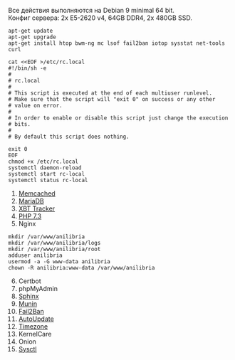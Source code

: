 Все действия выполняются на Debian 9 minimal 64 bit.<br/>
Конфиг сервера: 2x E5-2620 v4, 64GB DDR4, 2x 480GB SSD.<br/>

```
apt-get update
apt-get upgrade
apt-get install htop bwm-ng mc lsof fail2ban iotop sysstat net-tools curl

cat <<EOF >/etc/rc.local
#!/bin/sh -e
#
# rc.local
#
# This script is executed at the end of each multiuser runlevel.
# Make sure that the script will "exit 0" on success or any other
# value on error.
#
# In order to enable or disable this script just change the execution
# bits.
#
# By default this script does nothing.

exit 0
EOF
chmod +x /etc/rc.local
systemctl daemon-reload
systemctl start rc-local
systemctl status rc-local
```

1. <a href="https://github.com/anilibria/docs/blob/master/install/memcached.md">Memcached</a>
2. <a href="https://github.com/anilibria/docs/blob/master/install/mariadb.md">MariaDB</a>
3. <a href="https://github.com/anilibria/docs/blob/master/install/xbt_tracker.md">XBT Tracker</a>
4. <a href="https://github.com/anilibria/docs/blob/master/install/php73.md">PHP 7.3</a>
5. Nginx

```
mkdir /var/www/anilibria
mkdir /var/www/anilibria/logs
mkdir /var/www/anilibria/root
adduser anilibria
usermod -a -G www-data anilibria
chown -R anilibria:www-data /var/www/anilibria
```

6. Certbot
7. phpMyAdmin
8. <a href="https://github.com/anilibria/docs/blob/master/install/sphinx.md">Sphinx</a>
9. <a href="https://github.com/anilibria/docs/blob/master/install/munin.md">Munin</a>
10. <a href="https://github.com/anilibria/docs/blob/master/install/fail2ban.md">Fail2Ban</a>
11. <a href="https://github.com/anilibria/docs/blob/master/install/autoupdate.md">AutoUpdate</a>
12. <a href="https://github.com/anilibria/docs/blob/master/install/timezone.md">Timezone</a>
13. KernelCare
14. Onion
15. <a href="https://github.com/anilibria/docs/blob/master/install/sysctl.md">Sysctl</a>
